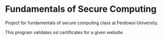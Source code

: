 # Fundamentals of Secure Computing

Project for fundamentals of secure computing class at Ferdowsi University. 

This program validates ssl certificates for a given website.
